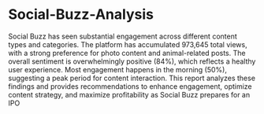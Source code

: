 # Social-Buzz-Analysis
Social Buzz has seen substantial engagement across different content types and categories. The platform has accumulated 973,645 total views, with a strong preference for photo content and animal-related posts. The overall sentiment is overwhelmingly positive (84%), which reflects a healthy user experience. Most engagement happens in the morning (50%), suggesting a peak period for content interaction.
This report analyzes these findings and provides recommendations to enhance engagement, optimize content strategy, and maximize profitability as Social Buzz prepares for an IPO

